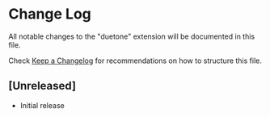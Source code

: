 # Change Log
All notable changes to the "duetone" extension will be documented in this file.

Check [Keep a Changelog](http://keepachangelog.com/) for recommendations on how to structure this file.

## [Unreleased]
- Initial release
